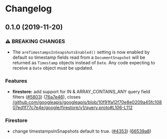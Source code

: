 # Changelog

## 0.1.0 (2019-11-20)


### ⚠ BREAKING CHANGES

* The `areTimestampsInSnapshotsEnabled()` setting is now enabled
by default so timestamp fields read from a `DocumentSnapshot` will be returned
as `Timestamp` objects instead of `Date`. Any code expecting to receive a
`Date` object must be updated.

### Features

* **firestore:** add support for IN & ARRAY_CONTAINS_ANY query field filters ([#5803](https://www.github.com/googleapis/java-firestore/issues/5803)) ([76a7e46](https://www.github.com/googleapis/java-firestore/commit/76a7e466c837f2d9dfde9be01c0b78668b393494)), closes [/github.com/googleapis/googleapis/blob/10f91fa12f70e8e0209a45fc10807ed1f77c7e4e/google/firestore/v1/query.proto#L106-L112](https://www.github.com/googleapis//github.com/googleapis/googleapis/blob/10f91fa12f70e8e0209a45fc10807ed1f77c7e4e/google/firestore/v1/query.proto/issues/L106-L112)


### Firestore

* change timestampsInSnapshots default to true. ([#4353](https://www.github.com/googleapis/java-firestore/issues/4353)) ([66539a8](https://www.github.com/googleapis/java-firestore/commit/66539a85f8f9c8e476b2b99e9335309ae86a8cdc))
